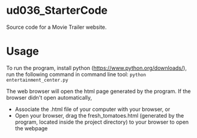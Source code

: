 # ud036_StarterCode
Source code for a Movie Trailer website.

# Usage
To run the program, install python (https://www.python.org/downloads/), run the following command in command line tool:
```python entertainment_center.py```

The web browser will open the html page generated by the program. If the browser didn't open automatically,
  - Associate the .html file of your computer with your browser, or
  - Open your browser, drag the fresh_tomatoes.html (generated by the program, located inside the project directory) to your browser to open the webpage